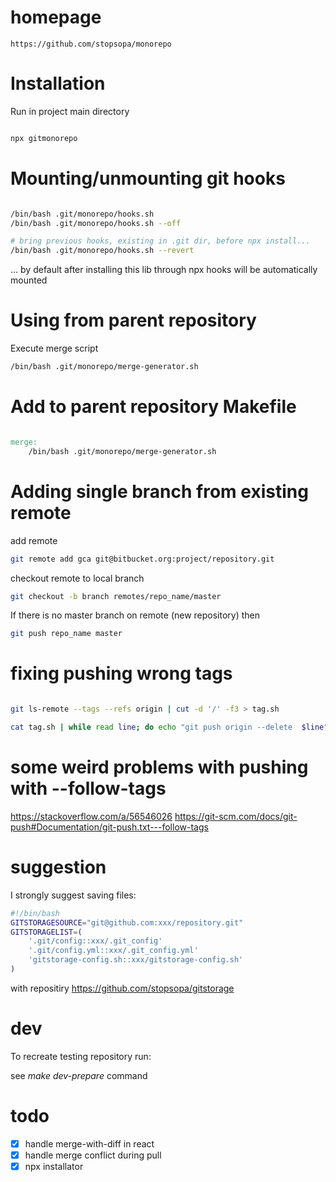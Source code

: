 
# homepage
    https://github.com/stopsopa/monorepo    

# Installation

Run in project main directory

```bash

npx gitmonorepo

```

# Mounting/unmounting git hooks

```bash

/bin/bash .git/monorepo/hooks.sh 
/bin/bash .git/monorepo/hooks.sh --off

# bring previous hooks, existing in .git dir, before npx install...
/bin/bash .git/monorepo/hooks.sh --revert 

```

... by default after installing this lib through npx hooks will be automatically mounted

# Using from parent repository

Execute merge script

```bash
/bin/bash .git/monorepo/merge-generator.sh
```

# Add to parent repository Makefile

```makefile

merge:
	/bin/bash .git/monorepo/merge-generator.sh                           

```

# Adding single branch from existing remote

add remote

```bash
git remote add gca git@bitbucket.org:project/repository.git
```

checkout remote to local branch
```bash
git checkout -b branch remotes/repo_name/master
```

If there is no master branch on remote (new repository) then

```bash
git push repo_name master
```

# fixing pushing wrong tags

```bash

git ls-remote --tags --refs origin | cut -d '/' -f3 > tag.sh 

cat tag.sh | while read line; do echo "git push origin --delete  $line"; done > tag2.sh


```

# some weird problems with pushing with --follow-tags

https://stackoverflow.com/a/56546026
https://git-scm.com/docs/git-push#Documentation/git-push.txt---follow-tags

# suggestion

I strongly suggest saving files:

```bash
#!/bin/bash
GITSTORAGESOURCE="git@github.com:xxx/repository.git"
GITSTORAGELIST=(
    '.git/config::xxx/.git_config'
    '.git/config.yml::xxx/.git_config.yml'
    'gitstorage-config.sh::xxx/gitstorage-config.sh'
)

```

with repositiry https://github.com/stopsopa/gitstorage

# dev

To recreate testing repository run:

see *make dev-prepare* command

# todo

- [x] handle merge-with-diff in react
- [x] handle merge conflict during pull
- [x] npx installator 
